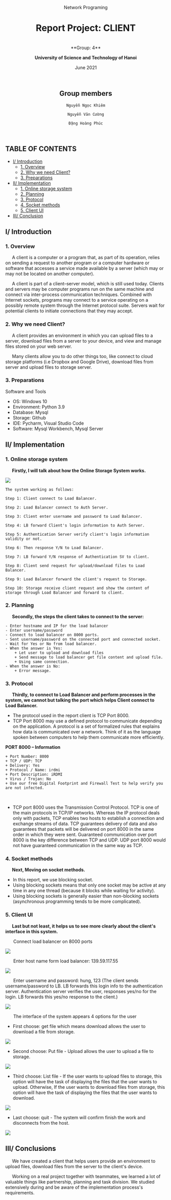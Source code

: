 
<div align="center">

Network Programing

# **Report Project: CLIENT**
<br/>
**Group: 4**

**University of Science and Technology of Hanoi**

June 2021

<br/>

## **Group members**

```
Nguyễn Ngọc Khiêm

Nguyễn Văn Cường

Đặng Hoàng Phúc
``` 
</div>
<br/>

## **TABLE OF CONTENTS**

- [I/ Introduction](#intro)
    + [1. Overview](#intro1)
    + [2. Why we need Client?](#intro2)
    + [3. Preparations](#intro3)
- [II/ Implementation](#implementation)
    + [1. Online storage system](#implementation1)
    + [2. Planning](#implementation2)
    + [3. Protocol](#implementation3)
    + [4. Socket methods ](#implementation4)
    + [5. Client UI](#implementation5)
- [III/ Conclusion](#conclusion)

## I/ Introduction <a name="intro"></a>

### 1. Overview <a name="intro1"></a>

&ensp;&ensp;&ensp;A client is a computer or a program that, as part of its operation, relies on sending a request to another program or a computer hardware or software that accesses a service made available by a server (which may or may not be located on another computer).

&ensp;&ensp;&ensp;A client is part of a client–server model, which is still used today. Clients and servers may be computer programs run on the same machine and connect via inter-process communication techniques. Combined with Internet sockets, programs may connect to a service operating on a possibly remote system through the Internet protocol suite. Servers wait for potential clients to initiate connections that they may accept.


### 2. Why we need Client? <a name="intro2"></a>

&ensp;&ensp;&ensp;A client provides an environment in which you can upload files to a server, download files from a server to your device, and view and manage files stored on your web server.

&ensp;&ensp;&ensp;Many clients allow you to do other things too, like connect to cloud storage platforms (i.e Dropbox and Google Drive), download files from server and upload files to storage server.

### 3. Preparations <a name="intro3"></a>

 Software and Tools

- OS: Windows 10
- Environment: Python 3.9
- Database: Mysql
- Storage: Github
- IDE: Pycharm, Visual Studio Code
- Software: Mysql Workbench, Mysql Server

## II/ Implementation <a name="implementation"></a>

### 1. Online storage system <a name="implementation1"></a>

&ensp;&ensp;&ensp;**Firstly, I will talk about how the Online Storage System works.**

![](image/roomstatus2.jpg)

```
The system working as follows:

Step 1: Client connect to Load Balancer.

Step 2: Load Balancer connect to Auth Server.

Step 3: Client enter username and password to Load Balancer.

Step 4: LB forward Client's login information to Auth Server.

Step 5: Authentication Server verify client's login information validity or not.

Step 6: Then response Y/N to Load Balancer.

Step 7: LB forward Y/N response of Authentication SV to client.

Step 8: Client send request for upload/download files to Load Balancer.

Step 9: Load Balancer forward the client's request to Storage.

Step 10: Storage receive client request and show the content of storage through Load Balancer and forward to client.
```

### 2. Planning <a name="implementation2"></a>

&ensp;&ensp;&ensp;**Secondly,  the steps the client takes to connect to the server:**
```
- Enter hostname and IP for the load balancer
- Enter username/password
- Connect to load balancer on 8000 ports.
- Sent username/password on the connected port and connected socket.
- Wait for Yes or No from load balancer.
- When the answer is Yes:
	+ Let user to upload and download files
	+ Send message to load balancer get file content and upload file.
	+ Using same connection.
- When the answer is No:
	+ Error message.
```

### 3. Protocol <a name="implementation3"></a>
&ensp;&ensp;&ensp;**Thirdly, to connect to Load Balancer and perform processes in the system, we cannot but talking  the port which helps Client connect to Load Balancer.**

- The protocol used in the report client is TCP Port 8000.<br/>
- TCP Port 8000 may use a defined protocol to communicate depending on the application. A protocol is a set of formalized rules that explains how data is communicated over a network. Think of it as the language spoken between computers to help them communicate more efficiently.

**PORT 8000 – Information**
```
+ Port Number: 8000
+ TCP / UDP: TCP
+ Delivery: Yes
+ Protocol / Name: irdmi
+ Port Description: iRDMI
+ Virus / Trojan: No
+ Use our free Digital Footprint and Firewall Test to help verify you are not infected.
```
  <br/>
  
- TCP port 8000 uses the Transmission Control Protocol. TCP is one of the main protocols in TCP/IP networks. Whereas the IP protocol deals only with packets, TCP enables two hosts to establish a connection and exchange streams of data. TCP guarantees delivery of data and also guarantees that packets will be delivered on port 8000 in the same order in which they were sent. Guaranteed communication over port 8000 is the key difference between TCP and UDP. UDP port 8000 would not have guaranteed communication in the same way as TCP.

### 4. Socket methods <a name="implementation4"></a>
&ensp;&ensp;&ensp;**Next, Moving on socket methods.**
- In this report, we use blocking socket. 
- Using blocking sockets means that only one socket may be active at any time in any one thread (because it blocks while waiting for activity).
- Using blocking sockets is generally easier than non-blocking sockets (asynchronous programming tends to be more complicated).


### 5. Client UI <a name="implementation5"></a>
&ensp;&ensp;&ensp;**Last but not least, it helps us to see more clearly about the client's interface in this system.**

&ensp;&ensp;&ensp; Connect load balancer on 8000 ports

![](image/roomstatus2.jpg)

&ensp;&ensp;&ensp; Enter host name form load balancer: 139.59.117.55

![](image/roomstatus2.jpg)

&ensp;&ensp;&ensp; Enter username and password: hung, 123 (The client sends username/password to LB. LB forwards this login info to the authentication server. Authentication server verifies the user, responses yes/no for the login. LB forwards this yes/no response to the client.)

![](image/roomstatus2.jpg)

&ensp;&ensp;&ensp; The interface of the system appears 4 options for the user

- First choose: get file which means download allows the user to download a file from storage.

![](image/roomstatus2.jpg)
- Second choose: Put file - Upload allows the user to upload a file to storage. 

![](image/roomstatus2.jpg)

- Thỉrd choose: List file - If the user wants to upload files to storage, this option will have the task of displaying the files that the user wants to upload. Otherwise, If the user wants to download files from storage, this option will have the task of displaying the files that the user wants to download.


![](image/roomstatus2.jpg)


- Last choose: quit - The system will confirm finish the work and disconnects from the host.

![](image/roomstatus2.jpg)


## III/ Conclusions <a name="conclusion"></a>

&ensp;&ensp;&ensp;We have created a client that helps users provide an environment to upload files, download files from the server to the client's device.

&ensp;&ensp;&ensp;Working on a real project together with teammates, we learned a lot of valuable things like partnership, planning and task division. We studied extensively during and be aware of the implementation process's requirements.
